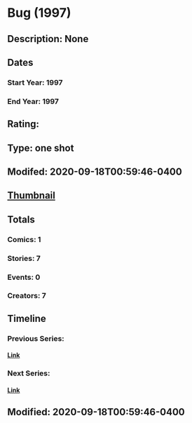 # Bug (1997)
## Description: None
## Dates
### Start Year: 1997
### End Year: 1997
## Rating: 
## Type: one shot
## Modifed: 2020-09-18T00:59:46-0400
## [Thumbnail](http://i.annihil.us/u/prod/marvel/i/mg/b/40/image_not_available.jpg)
## Totals
### Comics: 1
### Stories: 7
### Events: 0
### Creators: 7
## Timeline
### Previous Series: 
#### [Link]()
### Next Series: 
#### [Link]()
## Modified: 2020-09-18T00:59:46-0400